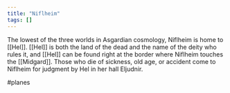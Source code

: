 ```yaml
---
title: "Niflheim"
tags: []
---
```


The lowest of the three worlds in Asgardian cosmology, Niflheim is home to [[Hel]]. [[Hel]] is both the land of the dead and the name of the deity who rules it, and [[Hel]] can be found right at the border where Niflheim touches the [[Midgard]]. Those who die of sickness, old age, or accident come to Niflheim for judgment by Hel in her hall Eljudnir.

#planes 